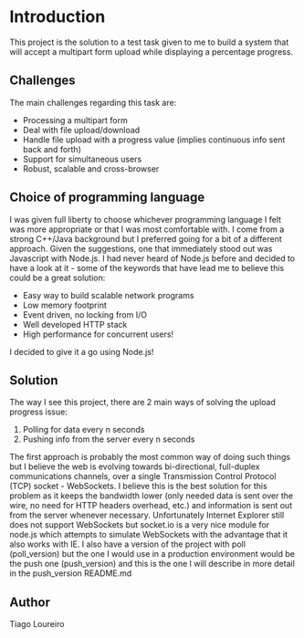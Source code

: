 Introduction
============
This project is the solution to a test task given to me to build a system that 
will accept a multipart form upload while displaying a percentage progress.

Challenges
----------
The main challenges regarding this task are:

 * Processing a multipart form
 * Deal with file upload/download
 * Handle file upload with a progress value (implies continuous info sent back and forth) 
 * Support for simultaneous users
 * Robust, scalable and cross-browser

Choice of programming language
------------------------------
I was given full liberty to choose whichever programming language I felt was more 
appropriate or that I was most comfortable with. I come from a strong C++/Java
background but I preferred going for a bit of a different approach.
Given the suggestions, one that immediately stood out was Javascript with Node.js.
I had never heard of Node.js before and decided to have a look at it - some of
the keywords that have lead me to believe this could be a great solution:

 * Easy way to build scalable network programs
 * Low memory footprint
 * Event driven, no locking from I/O
 * Well developed HTTP stack
 * High performance for concurrent users!

I decided to give it a go using Node.js!

Solution
--------
The way I see this project, there are 2 main ways of solving the upload progress issue:
1. Polling for data every n seconds
2. Pushing info from the server every n seconds

The first approach is probably the most common way of doing such things but I believe
the web is evolving towards bi-directional, full-duplex communications channels, over a 
single Transmission Control Protocol (TCP) socket - WebSockets. I believe this is the
best solution for this problem as it keeps the bandwidth lower (only needed data is
sent over the wire, no need for HTTP headers overhead, etc.) and information is sent out
from the server whenever necessary. Unfortunately Internet Explorer still does not 
support WebSockets but socket.io is a very nice module for node.js which attempts to
simulate WebSockets with the advantage that it also works with IE.
I also have a version of the project with poll (poll_version) but the one I would
use in a production environment would be the push one (push_version) and this is
the one I will describe in more detail in the push_version README.md

Author
------
Tiago Loureiro